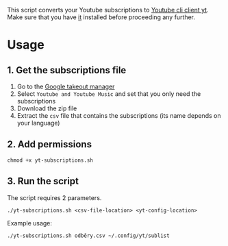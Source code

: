 This script converts your Youtube subscriptions to [Youtube cli client yt](https://github.com/sayan01/scripts/blob/master/yt). Make sure that you have [it](https://github.com/sayan01/scripts/blob/master/yt) installed before proceeding any further.

# Usage
## 1. Get the subscriptions file
1. Go to the [Google takeout manager](https://takeout.google.com/takeout/custom/youtube)
2. Select `Youtube and Youtube Music` and set that you only need the subscriptions
3. Download the zip file
4. Extract the `csv` file that contains the subscriptions (its name depends on your language)

## 2. Add permissions
```
chmod +x yt-subscriptions.sh
```
## 3. Run the script
The script requires 2 parameters.
```
./yt-subscriptions.sh <csv-file-location> <yt-config-location> 

```

Example usage:
```
./yt-subscriptions.sh odběry.csv ~/.config/yt/sublist
```
